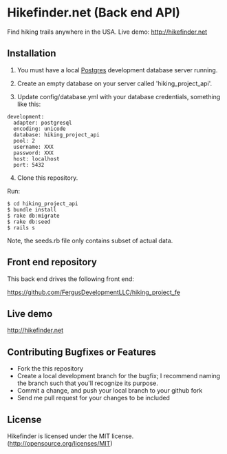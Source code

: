 # Hikefinder.net (Back end API)

Find hiking trails anywhere in the USA. Live demo: http://hikefinder.net

## Installation

1. You must have a local [Postgres](https://www.postgresql.org/) development database server running. 

2. Create an empty database on your server called 'hiking_project_api'.

3. Update config/database.yml with your database credentials, something like this:

```
development:
  adapter: postgresql
  encoding: unicode
  database: hiking_project_api
  pool: 2
  username: XXX
  password: XXX
  host: localhost
  port: 5432
```

4. Clone this repository.

Run:

```
$ cd hiking_project_api
$ bundle install
$ rake db:migrate 
$ rake db:seed
$ rails s
```

Note, the seeds.rb file only contains subset of actual data.

## Front end repository

This back end drives the following front end:

https://github.com/FergusDevelopmentLLC/hiking_project_fe


## Live demo

http://hikefinder.net

## Contributing Bugfixes or Features

* Fork the this repository
* Create a local development branch for the bugfix; I recommend naming the branch such that you'll recognize its purpose.
* Commit a change, and push your local branch to your github fork
* Send me pull request for your changes to be included

## License

Hikefinder is licensed under the MIT license. (http://opensource.org/licenses/MIT)